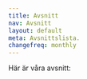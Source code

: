 ```yaml
---
title: Avsnitt
nav: Avsnitt
layout: default
meta: Avsnittslista.
changefreq: monthly
---
```


Här är våra avsnitt:
